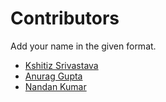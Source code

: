# Contributors

Add your name in the given format.

* [Kshitiz Srivastava](https://contrihub21.herokuapp.com/profile/user/pirateksh/)
* [Anurag Gupta](https://contrihub21.herokuapp.com/profile/user/AnuragGupta806/)
* [Nandan Kumar](https://contrihub21.herokuapp.com/profile/user/DE-Nandan/)
